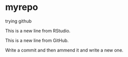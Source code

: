 # myrepo
trying github

This is a new line from RStudio.

This is a new line from GitHub.

Write a commit and then ammend it and write a new one.
